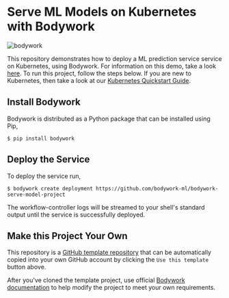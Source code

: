 # Serve ML Models on Kubernetes with Bodywork

![bodywork](https://bodywork-media.s3.eu-west-2.amazonaws.com/serve_model_qs.png)

This repository demonstrates how to deploy a ML prediction service service on Kubernetes, using Bodywork. For information on this demo, take a look [here](https://bodywork.readthedocs.io/en/latest/quickstart_serve_model/). To run this project, follow the steps below. If you are new to Kubernetes, then take a look at our [Kubernetes Quickstart Guide](https://bodywork.readthedocs.io/en/latest/kubernetes/#quickstart).

## Install Bodywork

Bodywork is distributed as a Python package that can be installed using Pip,

```shell
$ pip install bodywork
```

## Deploy the Service

To deploy the service run,

```shell
$ bodywork create deployment https://github.com/bodywork-ml/bodywork-serve-model-project
```

The workflow-controller logs will be streamed to your shell's standard output until the service is successfully deployed.

## Make this Project Your Own

This repository is a [GitHub template repository](https://docs.github.com/en/free-pro-team@latest/github/creating-cloning-and-archiving-repositories/creating-a-repository-from-a-template) that can be automatically copied into your own GitHub account by clicking the `Use this template` button above.

After you've cloned the template project, use official [Bodywork documentation](https://bodywork.readthedocs.io/en/latest/) to help modify the project to meet your own requirements.
